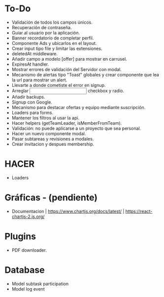 # To-Do

- Validación de todos los campos únicos.
- Recuperación de contraseña.
- Guiar al usuario por la aplicación.
- Banner recordatorio de completar perfil.
- Componente Ads y ubicarlos en el layout.
- Crear input tipo file y limitar las extensiones.
- deletedAt middleware.
- Añadir campo a modelo [offer] para mostrar en carrusel.
- ExpiresAt handler.
- Mostrar errores de validación del Servidor con modal.
- Mecanismo de alertas tipo "Toast" globales y crear componente que lea la url para mostrar un alert.
- Llevarte a donde cometiste el error en signup.
- Arreglar <Input> checkbox y radio.
- Añadir backups.
- Signup con Google.
- Mecanismo para destacar ofertas y equipo mediante suscripción.
- Loaders para forms.
- Mantener los filtros al usar la api.
- Hacer helpers (getTeamLeader, isMemberFromTeam).
- Validación: no puede aplicarse a un proyecto que sea personal.
- Hacer un nuevo componente modal.
- Pasar subtareas y revisiones a modales.
- Crear invitacion y despues membership.

# HACER
- Loaders

# Gráficas - (pendiente)

- Documentacion | https://www.chartjs.org/docs/latest/ | https://react-chartjs-2.js.org/

# Plugins

- PDF downloader.

# Database

- Model subtask participation
- Model log event